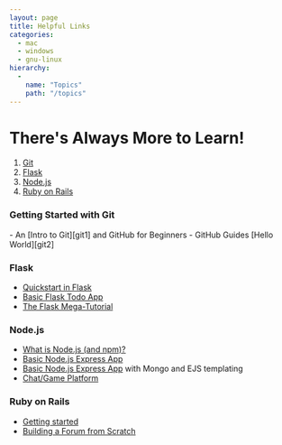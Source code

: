 ```yaml
---
layout: page
title: Helpful Links
categories:
  - mac
  - windows
  - gnu-linux
hierarchy:
  -
    name: "Topics"
    path: "/topics"
---
```


# There's Always More to Learn!

<p></p>

<ol>
<li><a href="#git">Git</a></li>
<li><a href="#flask">Flask</a></li>
<li><a href="#node">Node.js</a></li>
<li><a href="#ruby">Ruby on Rails</a></li>
</ol>

### <a id="git">Getting Started with Git</a>
<p></p>
-  An [Intro to Git][git1] and GitHub for Beginners
-  GitHub Guides [Hello World][git2]
<p></p>

### <a id="flask">Flask</a>

<p></p>

-  [Quickstart in Flask][flask1]
-  [Basic Flask Todo App][flask2]
-  [The Flask Mega-Tutorial][flask3]

<p></p>

### <a id="node">Node.js</a>

<p></p>

-  [What is Node.js (and npm)?][node1]
-  [Basic Node.js Express App][node2]
-  [Basic Node.js Express App][node3] with Mongo and EJS templating
-  [Chat/Game Platform][node4]

<p></p>

### <a id="ruby">Ruby on Rails</a>

<p></p>

-  [Getting started][ruby1]
-  [Building a Forum from Scratch][ruby2]



[git1]:https://product.hubspot.com/blog/git-and-github-tutorial-for-beginners
[git2]:https://guides.github.com/activities/hello-world/
[flask1]:http://flask.pocoo.org/docs/1.0/quickstart/
[flask2]: https://projynnie.wordpress.com/2017/06/05/flask-todo-app-tutorial-p1-hello-world/
[flask3]: https://blog.miguelgrinberg.com/post/the-flask-mega-tutorial-part-i-hello-world
[node1]: https://medium.freecodecamp.org/what-exactly-is-node-js-ae36e97449f5
[node2]: https://www.tutorialspoint.com/nodejs/nodejs_express_framework.htm
[node3]:https://appdividend.com/2018/02/03/node-js-express-tutorial-beginners-2018/
[node4]:https://github.com/jynnie/onionvale/blob/master/documentation.md
[ruby1]:https://guides.rubyonrails.org/getting_started.html
[ruby2]: https://code.tutsplus.com/articles/building-a-forum-from-scratch-with-ruby-on-rails--net-5297










